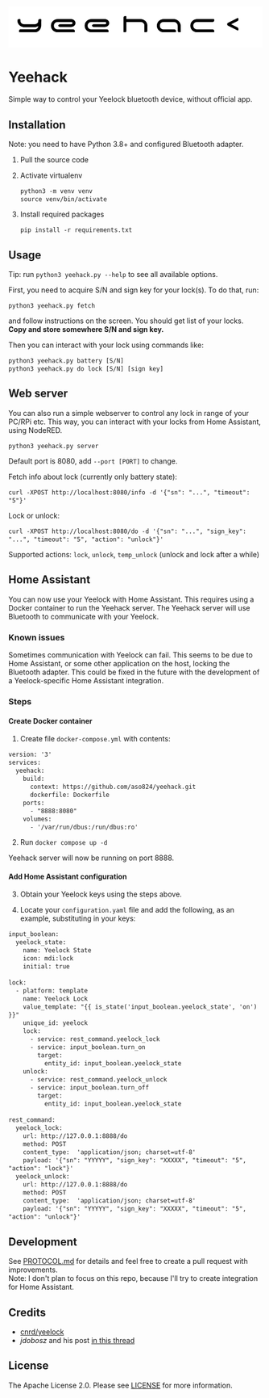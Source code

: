 ![Logo](https://github.com/aso824/yeehack/blob/master/logo.png)

# Yeehack

Simple way to control your Yeelock bluetooth device, without official app.


## Installation

Note: you need to have Python 3.8+ and configured Bluetooth adapter.

1. Pull the source code
2. Activate virtualenv

       python3 -m venv venv
       source venv/bin/activate
       
3. Install required packages

       pip install -r requirements.txt
       
## Usage

Tip: run `python3 yeehack.py --help` to see all available options.

First, you need to acquire S/N and sign key for your lock(s). To do that, run:

    python3 yeehack.py fetch
    
and follow instructions on the screen. You should get list of your locks.  
**Copy and store somewhere S/N and sign key.**

Then you can interact with your lock using commands like:

    python3 yeehack.py battery [S/N]
    python3 yeehack.py do lock [S/N] [sign key]

## Web server

You can also run a simple webserver to control any lock in range of your PC/RPi etc.
This way, you can interact with your locks from Home Assistant, using NodeRED.

    python3 yeehack.py server
    
Default port is 8080, add `--port [PORT]` to change.  

Fetch info about lock (currently only battery state):

    curl -XPOST http://localhost:8080/info -d '{"sn": "...", "timeout": "5"}'
    
Lock or unlock:

    curl -XPOST http://localhost:8080/do -d '{"sn": "...", "sign_key": "...", "timeout": "5", "action": "unlock"}' 

Supported actions: `lock`, `unlock`, `temp_unlock` (unlock and lock after a while)

## Home Assistant
You can now use your Yeelock with Home Assistant. This requires using a Docker container to run the Yeehack server. The Yeehack server will use Bluetooth to communicate with your Yeelock.

### Known issues
Sometimes communication with Yeelock can fail. This seems to be due to Home Assistant, or some other application on the host, locking the Bluetooth adapter. This could be fixed in the future with the development of a Yeelock-specific Home Assistant integration.

### Steps
#### Create Docker container
1. Create file `docker-compose.yml` with contents:

```
version: '3'
services:
  yeehack:
    build:
      context: https://github.com/aso824/yeehack.git
      dockerfile: Dockerfile
    ports:
      - "8888:8080"
    volumes:
      - '/var/run/dbus:/run/dbus:ro'
```
2. Run `docker compose up -d`

Yeehack server will now be running on port 8888.

#### Add Home Assistant configuration
3. Obtain your Yeelock keys using the steps above.

4. Locate your `configuration.yaml` file and add the following, as an example, substituting in your keys:

```
input_boolean:
  yeelock_state:
    name: Yeelock State
    icon: mdi:lock
    initial: true

lock:
  - platform: template
    name: Yeelock Lock
    value_template: "{{ is_state('input_boolean.yeelock_state', 'on') }}"
    unique_id: yeelock
    lock:
      - service: rest_command.yeelock_lock
      - service: input_boolean.turn_on
        target:
          entity_id: input_boolean.yeelock_state
    unlock:
      - service: rest_command.yeelock_unlock
      - service: input_boolean.turn_off
        target:
          entity_id: input_boolean.yeelock_state

rest_command:
  yeelock_lock:
    url: http://127.0.0.1:8888/do
    method: POST
    content_type:  'application/json; charset=utf-8'
    payload: '{"sn": "YYYYY", "sign_key": "XXXXX", "timeout": "5", "action": "lock"}'
  yeelock_unlock:
    url: http://127.0.0.1:8888/do
    method: POST
    content_type:  'application/json; charset=utf-8'
    payload: '{"sn": "YYYYY", "sign_key": "XXXXX", "timeout": "5", "action": "unlock"}'
```

## Development

See [PROTOCOL.md](PROTOCOL.md) for details and feel free to create a pull request with improvements.  
Note: I don't plan to focus on this repo, because I'll try to create integration for Home Assistant.

## Credits

- [cnrd/yeelock](https://github.com/cnrd/yeelock)
- _jdobosz_ and his post [in this thread](https://community.home-assistant.io/t/xiaomi-mijia-yeelock-integration/92331/43)

## License

The Apache License 2.0. Please see [LICENSE](LICENSE) for more information.

